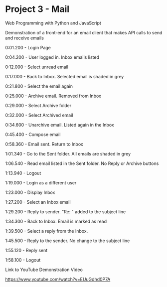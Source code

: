 # Project 3 - Mail

Web Programming with Python and JavaScript

Demonstration of a front-end for an email client that makes API calls to send and receive emails

0:01.200 - Login Page

0:04.200 - User logged in. Inbox emails listed

0:12.000 - Select unread email

0:17.000 - Back to Inbox. Selected email is shaded in grey

0:21.800 - Select the email again

0:25.000 - Archive email. Removed from Inbox

0:29.000 - Select Archive folder

0:32.000 - Select Archived email

0:34.600 - Unarchive email. Listed again in the Inbox

0:45.400 - Compose email

0:58.360 - Email sent. Return to Inbox

1:01.340 - Go to the Sent folder. All emails are shaded in grey

1:06.540 - Read email listed in the Sent folder. No Reply or Archive buttons

1:13.940 - Logout

1:19.000 - Login as a different user

1:23.000 - Display Inbox

1:27.200 - Select an Inbox email

1:29.200 - Reply to sender. "Re: " added to the subject line

1:34.300 - Back to Inbox. Email is marked as read

1:39.500 - Select a reply from the Inbox.

1:45.500 - Reply to the sender. No change to the subject line

1:55.120 - Reply sent

1:58.100 - Logout

Link to YouTube Demonstration Video

https://www.youtube.com/watch?v=EUuGdhd0P7A
